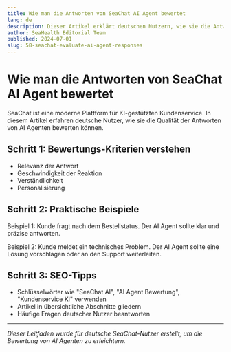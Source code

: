 ```yaml
---
title: Wie man die Antworten von SeaChat AI Agent bewertet
lang: de
description: Dieser Artikel erklärt deutschen Nutzern, wie sie die Antworten von SeaChat AI Agenten bewerten und gibt SEO-Tipps.
author: SeaHealth Editorial Team
published: 2024-07-01
slug: 58-seachat-evaluate-ai-agent-responses
---
```


# Wie man die Antworten von SeaChat AI Agent bewertet

SeaChat ist eine moderne Plattform für KI-gestützten Kundenservice. In diesem Artikel erfahren deutsche Nutzer, wie sie die Qualität der Antworten von AI Agenten bewerten können.

## Schritt 1: Bewertungs-Kriterien verstehen

- Relevanz der Antwort
- Geschwindigkeit der Reaktion
- Verständlichkeit
- Personalisierung

## Schritt 2: Praktische Beispiele

Beispiel 1: Kunde fragt nach dem Bestellstatus. Der AI Agent sollte klar und präzise antworten.

Beispiel 2: Kunde meldet ein technisches Problem. Der AI Agent sollte eine Lösung vorschlagen oder an den Support weiterleiten.

## Schritt 3: SEO-Tipps

- Schlüsselwörter wie "SeaChat AI", "AI Agent Bewertung", "Kundenservice KI" verwenden
- Artikel in übersichtliche Abschnitte gliedern
- Häufige Fragen deutscher Nutzer beantworten

---

*Dieser Leitfaden wurde für deutsche SeaChat-Nutzer erstellt, um die Bewertung von AI Agenten zu erleichtern.*

